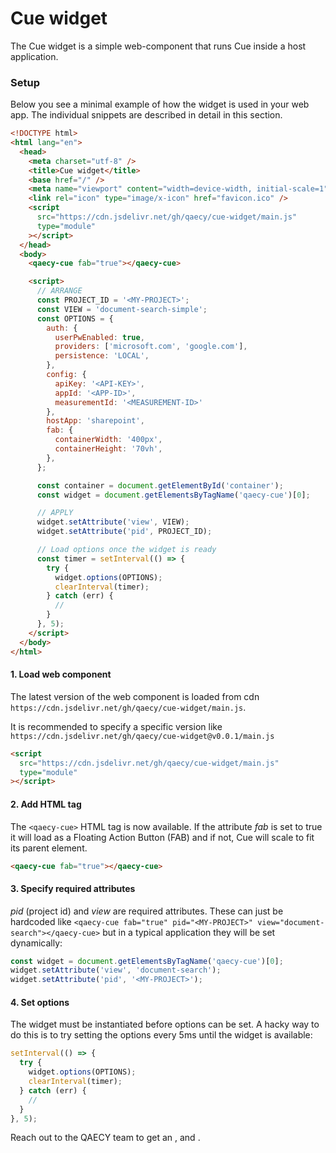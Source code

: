 # Cue widget
The Cue widget is a simple web-component that runs Cue inside a host application.

### Setup

Below you see a minimal example of how the widget is used in your web app. The individual snippets are described in detail in this section.

```html
<!DOCTYPE html>
<html lang="en">
  <head>
    <meta charset="utf-8" />
    <title>Cue widget</title>
    <base href="/" />
    <meta name="viewport" content="width=device-width, initial-scale=1" />
    <link rel="icon" type="image/x-icon" href="favicon.ico" />
    <script
      src="https://cdn.jsdelivr.net/gh/qaecy/cue-widget/main.js"
      type="module"
    ></script>
  </head>
  <body>
    <qaecy-cue fab="true"></qaecy-cue>

    <script>
      // ARRANGE
      const PROJECT_ID = '<MY-PROJECT>';
      const VIEW = 'document-search-simple';
      const OPTIONS = {
        auth: {
          userPwEnabled: true,
          providers: ['microsoft.com', 'google.com'],
          persistence: 'LOCAL',
        },
        config: {
          apiKey: '<API-KEY>',
          appId: '<APP-ID>',
          measurementId: '<MEASUREMENT-ID>'
        },
        hostApp: 'sharepoint',
        fab: {
          containerWidth: '400px',
          containerHeight: '70vh',
        },
      };

      const container = document.getElementById('container');
      const widget = document.getElementsByTagName('qaecy-cue')[0];

      // APPLY
      widget.setAttribute('view', VIEW);
      widget.setAttribute('pid', PROJECT_ID);

      // Load options once the widget is ready
      const timer = setInterval(() => {
        try {
          widget.options(OPTIONS);
          clearInterval(timer);
        } catch (err) {
          //
        }
      }, 5);
    </script>
  </body>
</html>
```

#### 1. Load web component
The latest version of the web component is loaded from cdn `https://cdn.jsdelivr.net/gh/qaecy/cue-widget/main.js`. 

It is recommended to specify a specific version like `https://cdn.jsdelivr.net/gh/qaecy/cue-widget@v0.0.1/main.js`

```html
<script
  src="https://cdn.jsdelivr.net/gh/qaecy/cue-widget/main.js"
  type="module"
></script>
```

#### 2. Add HTML tag
The `<qaecy-cue>` HTML tag is now available. If the attribute *fab* is set to true it will load as a Floating Action Button (FAB) and if not, Cue will scale to fit its parent element.
```html
<qaecy-cue fab="true"></qaecy-cue>
```

#### 3. Specify required attributes
*pid* (project id) and *view* are required attributes. These can just be hardcoded like `<qaecy-cue fab="true" pid="<MY-PROJECT>" view="document-search"></qaecy-cue>` but in a typical application they will be set dynamically:

```javascript
const widget = document.getElementsByTagName('qaecy-cue')[0];
widget.setAttribute('view', 'document-search');
widget.setAttribute('pid', '<MY-PROJECT>');
```

#### 4. Set options
The widget must be instantiated before options can be set. A hacky way to do this is to try setting the options every 5ms until the widget is available:
```javascript
setInterval(() => {
  try {
    widget.options(OPTIONS);
    clearInterval(timer);
  } catch (err) {
    //
  }
}, 5);
```

Reach out to the QAECY team to get an *<API-KEY>*, *<APP-ID>* and *<MEASUREMENT-ID>*.
